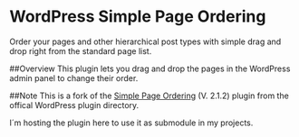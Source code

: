 WordPress Simple Page Ordering
==============================

Order your pages and other hierarchical post types with simple drag and drop right from the standard page list.

##Overview
This plugin lets you drag and drop the pages in the WordPress admin panel to change their order.

##Note
This is a fork of the [Simple Page Ordering](http://wordpress.org/plugins/simple-page-ordering/) (V. 2.1.2) plugin from the offical WordPress plugin directory.

I´m hosting the plugin here to use it as submodule in my projects.

